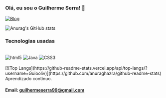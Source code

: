 ### Olá, eu sou o Guilherme Serra! 👋

[![Blog](https://img.shields.io/badge/Instagram-E4405F?style=for-the-badge&logo=instagram&logoColor=white)](https://www.instagram.com/guiooliv_/)

![Anurag's GitHub stats](https://github-readme-stats.vercel.app/api?username=Guiooliv&show_icons=true&theme=radical)

### Tecnologias usadas
<div style= "display: inline_block"><br/> 
<img align= "center" alt ="html5" src="https://img.shields.io/badge/HTML5-E34F26?style=for-the-badge&logo=html5&logoColor=white" />
<img align= "center" alt ="Java" src="https://img.shields.io/badge/Java-ED8B00?style=for-the-badge&logo=openjdk&logoColor=white" />
<img align = "center" alt ="CSS3" src="https://img.shields.io/badge/CSS3-1572B6?style=for-the-badge&logo=css3&logoColor=white" />
<div>
<br>
[![Top Langs](https://github-readme-stats.vercel.app/api/top-langs/?username=Guiooliv)](https://github.com/anuraghazra/github-readme-stats)
<br>
Aprendizado contínuo.

#### Email: guilhermeserra99@gmail.com
